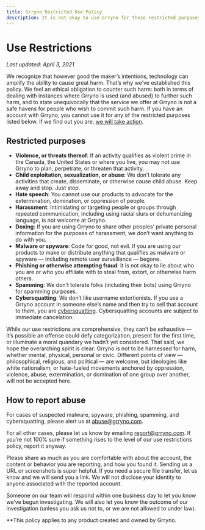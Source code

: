 ```yaml
---
title: Grryno Restricted Use Policy
description: It is not okay to use Grryno for these restricted purposes.
---
```


# Use Restrictions

*Last updated: April 3, 2021*

We recognize that however good the maker’s intentions, technology can amplify the ability to cause great harm. That’s why we’ve established this policy. We feel an ethical obligation to counter such harm: both in terms of dealing with instances where Grryno is used (and abused) to further such harm, and to state unequivocally that the service we offer at Grryno is not a safe havens for people who wish to commit such harm. If you have an account with Grryno, you cannot use it for any of the restricted purposes listed below. If we find out you are, [we will take action](how-we-handle/index.md).

## Restricted purposes

* **Violence, or threats thereof**: If an activity qualifies as violent crime in the Canada, the United States or where you live, you may not use Grryno to plan, perpetrate, or threaten that activity.
* **Child exploitation, sexualization, or abuse**: We don’t tolerate any activities that create, disseminate, or otherwise cause child abuse. Keep away and stop. Just stop.
* **Hate speech**: You cannot use our products to advocate for the extermination, domination, or oppression of people.
* **Harassment**: Intimidating or targeting people or groups through repeated communication, including using racial slurs or dehumanizing language, is not welcome at Grryno.
* **Doxing**: If you are using Grryno to share other peoples’ private personal information for the purposes of harassment, we don’t want anything to do with you.
* **Malware or spyware**: Code for good, not evil. If you are using our products to make or distribute anything that qualifies as malware or spyware — including remote user surveillance — begone.
* **Phishing or otherwise attempting fraud**: It is not okay to lie about who you are or who you affiliate with to steal from, extort, or otherwise harm others.
* **Spamming**: We don’t tolerate folks (including their bots) using Grryno for spamming purposes.
* **Cybersquatting**: We don’t like username extortionists. If you use a Grryno account in someone else’s name and then try to sell that account to them, you are [cybersquatting](https://www.law.cornell.edu/uscode/text/15/1125). Cybersquatting accounts are subject to immediate cancelation.

While our use restrictions are comprehensive, they can’t be exhaustive — it’s possible an offense could defy categorization, present for the first time, or illuminate a moral quandary we hadn’t yet considered. That said, we hope the overarching spirit is clear: Grryno is not to be harnessed for harm, whether mental, physical, personal or civic. Different points of view — philosophical, religious, and political — are welcome, but ideologies like white nationalism, or hate-fueled movements anchored by oppression, violence, abuse, extermination, or domination of one group over another, will not be accepted here.

## How to report abuse

For cases of suspected malware, spyware, phishing, spamming, and cybersquatting, please alert us at [abuse@grryno.com](mailto:abuse@grryno.com).

For all other cases, please let us know by emailing [report@grryno.com](mailto:report@grryno.com). If you’re not 100% sure if something rises to the level of our use restrictions policy, report it anyway.

Please share as much as you are comfortable with about the account, the content or behavior you are reporting, and how you found it. Sending us a URL or screenshots is super helpful. If you need a secure file transfer, let us know and we will send you a link. We will not disclose your identity to anyone associated with the reported account.

Someone on our team will respond within one business day to let you know we’ve begun investigating. We will also let you know the outcome of our investigation (unless you ask us not to, or we are not allowed to under law).

**This policy applies to any product created and owned by Grryno.
